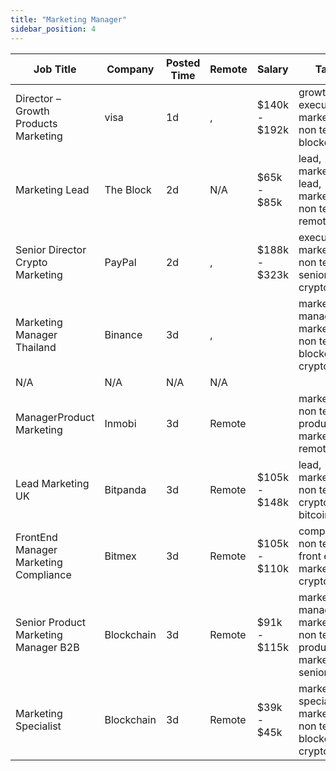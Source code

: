```yaml
---
title: "Marketing Manager"
sidebar_position: 4
---
```


| Job Title | Company | Posted Time | Remote | Salary | Tags | Apply Link |
|-----------|---------|-------------|--------|--------|------|------------|
| Director – Growth Products Marketing | visa | 1d | , | $140k - $192k | growth, executive, marketing, non tech, blockchain | [Apply](https://web3.career/director-growth-products-marketing-visa/106590) |
| Marketing Lead | The Block | 2d | N/A | $65k - $85k | lead, marketing lead, marketing, non tech, remote | [Apply](https://web3.career/marketing-lead-theblockcrypto/106585) |
| Senior Director Crypto Marketing | PayPal | 2d | , | $188k - $323k | executive, marketing, non tech, senior, crypto | [Apply](https://web3.career/senior-director-crypto-marketing-paypal/106581) |
| Marketing Manager Thailand | Binance | 3d | , |  | marketing manager, marketing, non tech, blockchain, crypto | [Apply](https://web3.career/marketing-manager-thailand-binance/106543) |
| N/A | N/A | N/A | N/A |  |  | [Apply](https://web3.career/metana) |
| ManagerProduct Marketing | Inmobi | 3d | Remote |  | marketing, non tech, product marketing, remote | [Apply](https://web3.career/manager-product-marketing-inmobi/106506) |
| Lead Marketing UK | Bitpanda | 3d | Remote | $105k - $148k | lead, marketing, non tech, crypto, bitcoin | [Apply](https://web3.career/lead-marketing-uk-bitpanda/101610) |
| FrontEnd Manager Marketing Compliance | Bitmex | 3d | Remote | $105k - $110k | compliance, non tech, front end, marketing, crypto | [Apply](https://web3.career/front-end-manager-marketing-compliance-bitmex/106096) |
| Senior Product Marketing Manager B2B | Blockchain | 3d | Remote | $91k - $115k | marketing manager, marketing, non tech, product marketing, senior | [Apply](https://web3.career/senior-product-marketing-manager-b2b-blockchain/106477) |
| Marketing Specialist | Blockchain | 3d | Remote | $39k - $45k | marketing specialist, marketing, non tech, blockchain, crypto | [Apply](https://web3.career/marketing-specialist-blockchain/106476) |
